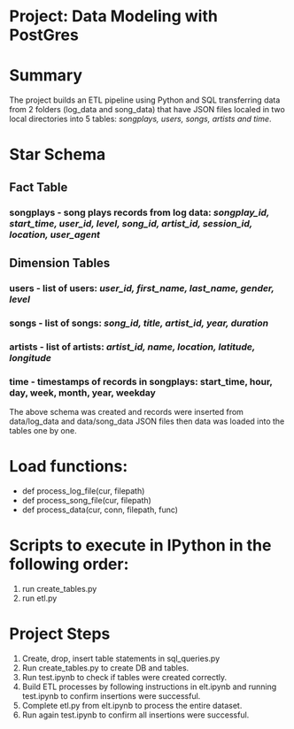 # Project: Data Modeling with PostGres

# Summary

The project builds an ETL pipeline using Python and SQL transferring data from 2 folders (log_data and song_data) that have JSON files localed in two local directories into 5 tables: *songplays, users, songs, artists and time*.

# Star Schema

## Fact Table
### songplays - song plays records from log data: *songplay_id, start_time, user_id, level, song_id, artist_id, session_id, location, user_agent*

## Dimension Tables
### users - list of users: *user_id, first_name, last_name, gender, level*
### songs - list of songs: *song_id, title, artist_id, year, duration*
### artists - list of artists: *artist_id, name, location, latitude, longitude*
### time - timestamps of records in songplays:  start_time, hour, day, week, month, year, weekday

The above schema was created and records were inserted from data/log_data and data/song_data JSON files then data was loaded into the tables one by one.

# Load functions:

- def process_log_file(cur, filepath)
- def process_song_file(cur, filepath)
- def process_data(cur, conn, filepath, func)

# Scripts to execute in IPython in the following order:

1. run create_tables.py
2. run etl.py

# Project Steps

1. Create, drop, insert table statements in sql_queries.py
2. Run create_tables.py to create DB and tables.
3. Run test.ipynb to check if tables were created correctly. 
4. Build ETL processes by following instructions in elt.ipynb and running test.ipynb to confirm insertions were successful. 
5. Complete etl.py from elt.ipynb to process the entire dataset. 
6. Run again test.ipynb to confirm all insertions were successful.
